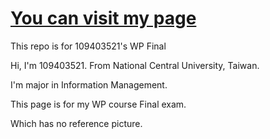 # [You can visit my page](https://fdhs298.github.io)

This repo is for 109403521's WP Final

Hi, I'm 109403521. From National Central University, Taiwan.

I'm major in Information Management.

This page is for my WP course Final exam. 

Which has no reference picture.
